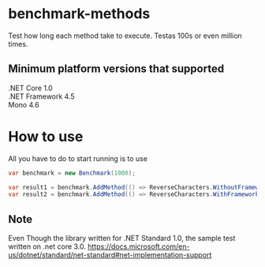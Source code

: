 # benchmark-methods
Test how long each method take to execute. Testas 100s or even million times.

## Minimum platform versions that supported
.NET Core 1.0  
.NET Framework 4.5  
Mono 4.6  

# How to use

All you have to do to start running is to use
```c#
var benchmark = new Benchmark(1000);

var result1 = benchmark.AddMethod(() => ReverseCharacters.WithoutFramework(_randomSentance), "Method one");
var result2 = benchmark.AddMethod(() => ReverseCharacters.WithFramework(_randomSentance), "Method two");
 ```
## Note
Even Though the library written for .NET Standard 1.0, the sample test written on .net core 3.0.
https://docs.microsoft.com/en-us/dotnet/standard/net-standard#net-implementation-support
